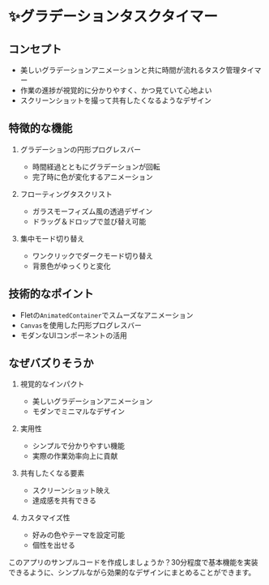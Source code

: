 # ✨グラデーションタスクタイマー

## コンセプト
- 美しいグラデーションアニメーションと共に時間が流れるタスク管理タイマー
- 作業の進捗が視覚的に分かりやすく、かつ見ていて心地よい
- スクリーンショットを撮って共有したくなるようなデザイン

## 特徴的な機能
1. グラデーションの円形プログレスバー
   - 時間経過とともにグラデーションが回転
   - 完了時に色が変化するアニメーション

2. フローティングタスクリスト
   - ガラスモーフィズム風の透過デザイン
   - ドラッグ＆ドロップで並び替え可能

3. 集中モード切り替え
   - ワンクリックでダークモード切り替え
   - 背景色がゆっくりと変化

## 技術的なポイント
- Fletの`AnimatedContainer`でスムーズなアニメーション
- `Canvas`を使用した円形プログレスバー
- モダンなUIコンポーネントの活用

## なぜバズりそうか
1. 視覚的なインパクト
   - 美しいグラデーションアニメーション
   - モダンでミニマルなデザイン

2. 実用性
   - シンプルで分かりやすい機能
   - 実際の作業効率向上に貢献

3. 共有したくなる要素
   - スクリーンショット映え
   - 達成感を共有できる

4. カスタマイズ性
   - 好みの色やテーマを設定可能
   - 個性を出せる

このアプリのサンプルコードを作成しましょうか？30分程度で基本機能を実装できるように、シンプルながら効果的なデザインにまとめることができます。